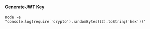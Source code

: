 #### Generate JWT Key
``` 
node -e "console.log(require('crypto').randomBytes(32).toString('hex'))"
```
